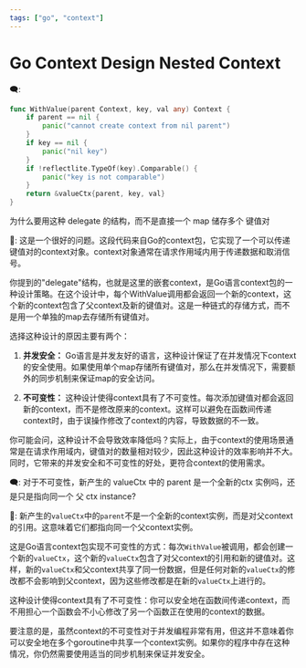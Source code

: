 ```yaml
---
tags: ["go", "context"]
---
```


# Go Context Design Nested Context

🗨:
```go
func WithValue(parent Context, key, val any) Context {
	if parent == nil {
		panic("cannot create context from nil parent")
	}
	if key == nil {
		panic("nil key")
	}
	if !reflectlite.TypeOf(key).Comparable() {
		panic("key is not comparable")
	}
	return &valueCtx{parent, key, val}
}
```

为什么要用这种 delegate 的结构，而不是直接一个 map 储存多个 键值对

🤖:
这是一个很好的问题。这段代码来自Go的context包，它实现了一个可以传递键值对的context对象。context对象通常在请求作用域内用于传递数据和取消信号。

你提到的"delegate"结构，也就是这里的嵌套context，是Go语言context包的一种设计策略。在这个设计中，每个WithValue调用都会返回一个新的context，这个新的context包含了父context及新的键值对。这是一种链式的存储方式，而不是用一个单独的map去存储所有键值对。

选择这种设计的原因主要有两个：

1. **并发安全：** Go语言是并发友好的语言，这种设计保证了在并发情况下context的安全使用。如果使用单个map存储所有键值对，那么在并发情况下，需要额外的同步机制来保证map的安全访问。

2. **不可变性：** 这种设计使得context具有了不可变性。每次添加键值对都会返回新的context，而不是修改原来的context。这样可以避免在函数间传递context时，由于误操作修改了context的内容，导致数据的不一致。

你可能会问，这种设计不会导致效率降低吗？实际上，由于context的使用场景通常是在请求作用域内，键值对的数量相对较少，因此这种设计的效率影响并不大。同时，它带来的并发安全和不可变性的好处，更符合context的使用需求。

🗨:
对于不可变性，新产生的 valueCtx 中的 parent 是一个全新的ctx 实例吗，还是只是指向同一个 父 ctx instance?

🤖:
新产生的`valueCtx`中的`parent`不是一个全新的context实例，而是对父context的引用。这意味着它们都指向同一个父context实例。

这是Go语言context包实现不可变性的方式：每次`WithValue`被调用，都会创建一个新的`valueCtx`，这个新的`valueCtx`包含了对父context的引用和新的键值对。这样，新的`valueCtx`和父context共享了同一份数据，但是任何对新的`valueCtx`的修改都不会影响到父context，因为这些修改都是在新的`valueCtx`上进行的。

这种设计使得context具有了不可变性：你可以安全地在函数间传递context，而不用担心一个函数会不小心修改了另一个函数正在使用的context的数据。

要注意的是，虽然context的不可变性对于并发编程非常有用，但这并不意味着你可以安全地在多个goroutine中共享一个context实例。如果你的程序中存在这种情况，你仍然需要使用适当的同步机制来保证并发安全。
